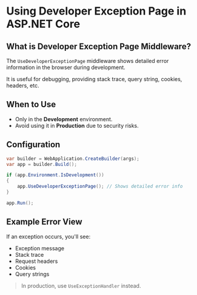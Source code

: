 
# Using Developer Exception Page in ASP.NET Core

## What is Developer Exception Page Middleware?

The `UseDeveloperExceptionPage` middleware shows detailed error information in the browser during development.

It is useful for debugging, providing stack trace, query string, cookies, headers, etc.

## When to Use

- Only in the **Development** environment.
- Avoid using it in **Production** due to security risks.

## Configuration

```csharp
var builder = WebApplication.CreateBuilder(args);
var app = builder.Build();

if (app.Environment.IsDevelopment())
{
    app.UseDeveloperExceptionPage(); // Shows detailed error info
}

app.Run();
```

## Example Error View

If an exception occurs, you'll see:
- Exception message
- Stack trace
- Request headers
- Cookies
- Query strings

> In production, use `UseExceptionHandler` instead.
